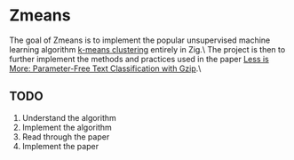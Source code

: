 # Zmeans

The goal of Zmeans is to implement the popular unsupervised machine learning algorithm [k-means clustering](https://en.wikipedia.org/wiki/K-means_clustering) entirely in Zig.\ 
The project is then to further implement the methods and practices used in the paper [Less is More: Parameter-Free Text Classification with Gzip](https://arxiv.org/pdf/2212.09410.pdf).\

## TODO

1. Understand the algorithm
2. Implement the algorithm
3. Read through the paper
4. Implement the paper




